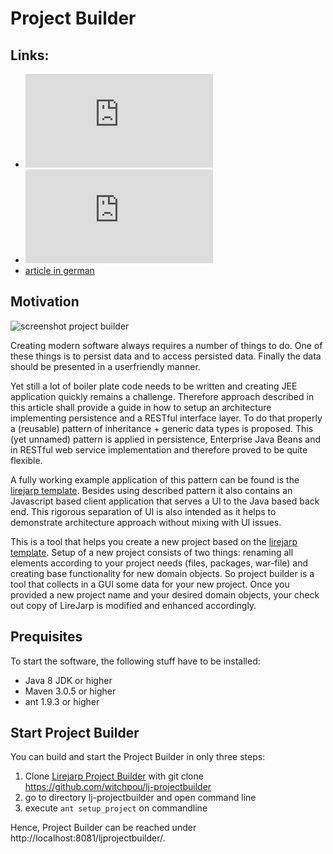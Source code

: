 # Project Builder

## Links: 
* ![architecture description for developer](https://github.com/witchpou/lj-projectbuilder/blob/master/architecture.md)
* ![introduction for webdesigner](https://github.com/witchpou/lj-projectbuilder/blob/master/webdesign.md)
* [article in german](https://wp.starwit.de/wp-content/uploads/2017/02/03-2016-Java-aktuell-Anett-Hübner_Java-Enterprise-Anwendungen-effizient-...-4.pdf)

## Motivation

![screenshot project builder](https://wp.starwit.de/wp-content/uploads/2016/10/projectbuilder.png)

Creating modern software always requires a number of things to do. One of these things is to persist data and to access persisted data. Finally the data should be presented in a userfriendly manner.

Yet still a lot of boiler plate code needs to be written and creating JEE application quickly remains a challenge. Therefore approach described in this article shall provide a guide in how to setup an architecture implementing persistence and a RESTful interface layer. To do that properly a (reusable) pattern of inheritance + generic data types is proposed. This (yet unnamed) pattern is applied in persistence, Enterprise Java Beans and in RESTful web service implementation and therefore proved to be quite flexible.

A fully working example application of this pattern can be found is the [lirejarp template](https://github.com/witchpou/lirejarp). Besides using described pattern it also contains an Javascript based client application that serves a UI to the Java based back end. This rigorous separation of UI is also intended as it helps to demonstrate architecture approach without mixing with UI issues.

This is a tool that helps you create a new project based on the [lirejarp template](https://github.com/witchpou/lirejarp). Setup of a new project consists of two things: renaming all elements according to your project needs (files, packages, war-file) and creating base functionality for new domain objects. So project builder is a tool that collects in a GUI some data for your new project. Once you provided a new project name and your desired domain objects, your check out copy of LireJarp is modified and enhanced accordingly.

## Prequisites

To start the software, the following stuff have to be installed:

* Java 8 JDK or higher
* Maven 3.0.5 or higher
* ant 1.9.3 or higher

## Start Project Builder

You can build and start the Project Builder in only three steps:

1. Clone [Lirejarp Project Builder](https://github.com/witchpou/lj-projectbuilder) with git clone https://github.com/witchpou/lj-projectbuilder
2. go to directory lj-projectbuilder and open command line
3. execute `ant setup_project` on commandline

Hence, Project Builder can be reached under http://localhost:8081/ljprojectbuilder/.

